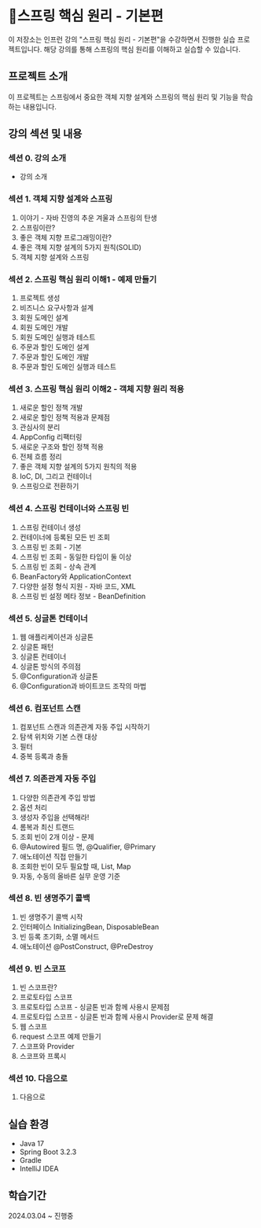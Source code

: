 # 🌿스프링 핵심 원리 - 기본편

이 저장소는 인프런 강의 "스프링 핵심 원리 - 기본편"을 수강하면서 진행한 실습 프로젝트입니다. 해당 강의를 통해 스프링의 핵심 원리를 이해하고 실습할 수 있습니다.

## 프로젝트 소개

이 프로젝트는 스프링에서 중요한 객체 지향 설계와 스프링의 핵심 원리 및 기능을 학습하는 내용입니다.

## 강의 섹션 및 내용

### 섹션 0. 강의 소개
- 강의 소개

### 섹션 1. 객체 지향 설계와 스프링
1. 이야기 - 자바 진영의 추운 겨울과 스프링의 탄생
2. 스프링이란?
3. 좋은 객체 지향 프로그래밍이란?
4. 좋은 객체 지향 설계의 5가지 원칙(SOLID)
5. 객체 지향 설계와 스프링

### 섹션 2. 스프링 핵심 원리 이해1 - 예제 만들기
1. 프로젝트 생성
2. 비즈니스 요구사항과 설계
3. 회원 도메인 설계
4. 회원 도메인 개발
5. 회원 도메인 실행과 테스트
6. 주문과 할인 도메인 설계
7. 주문과 할인 도메인 개발
8. 주문과 할인 도메인 실행과 테스트

### 섹션 3. 스프링 핵심 원리 이해2 - 객체 지향 원리 적용
1. 새로운 할인 정책 개발
2. 새로운 할인 정책 적용과 문제점
3. 관심사의 분리
4. AppConfig 리팩터링
5. 새로운 구조와 할인 정책 적용
6. 전체 흐름 정리
7. 좋은 객체 지향 설계의 5가지 원칙의 적용
8. IoC, DI, 그리고 컨테이너
9. 스프링으로 전환하기

### 섹션 4. 스프링 컨테이너와 스프링 빈
1. 스프링 컨테이너 생성
2. 컨테이너에 등록된 모든 빈 조회
3. 스프링 빈 조회 - 기본
4. 스프링 빈 조회 - 동일한 타입이 둘 이상
5. 스프링 빈 조회 - 상속 관계
6. BeanFactory와 ApplicationContext
7. 다양한 설정 형식 지원 - 자바 코드, XML
8. 스프링 빈 설정 메타 정보 - BeanDefinition

### 섹션 5. 싱글톤 컨테이너
1. 웹 애플리케이션과 싱글톤
2. 싱글톤 패턴
3. 싱글톤 컨테이너
4. 싱글톤 방식의 주의점
5. @Configuration과 싱글톤
6. @Configuration과 바이트코드 조작의 마법

### 섹션 6. 컴포넌트 스캔
1. 컴포넌트 스캔과 의존관계 자동 주입 시작하기
2. 탐색 위치와 기본 스캔 대상
3. 필터
4. 중복 등록과 충돌

### 섹션 7. 의존관계 자동 주입
1. 다양한 의존관계 주입 방법
2. 옵션 처리
3. 생성자 주입을 선택해라!
4. 롬복과 최신 트랜드
5. 조회 빈이 2개 이상 - 문제
6. @Autowired 필드 명, @Qualifier, @Primary
7. 애노테이션 직접 만들기
8. 조회한 빈이 모두 필요할 때, List, Map
9. 자동, 수동의 올바른 실무 운영 기준

### 섹션 8. 빈 생명주기 콜백
1. 빈 생명주기 콜백 시작
2. 인터페이스 InitializingBean, DisposableBean
3. 빈 등록 초기화, 소멸 메서드
4. 애노테이션 @PostConstruct, @PreDestroy

### 섹션 9. 빈 스코프
1. 빈 스코프란?
2. 프로토타입 스코프
3. 프로토타입 스코프 - 싱글톤 빈과 함께 사용시 문제점
4. 프로토타입 스코프 - 싱글톤 빈과 함께 사용시 Provider로 문제 해결
5. 웹 스코프
6. request 스코프 예제 만들기
7. 스코프와 Provider
8. 스코프와 프록시

### 섹션 10. 다음으로
1. 다음으로

## 실습 환경

- Java 17
- Spring Boot 3.2.3
- Gradle
- IntelliJ IDEA

## 학습기간
2024.03.04 ~ 진행중
